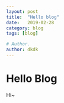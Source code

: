 ```yaml
---
layout: post
title:  "Hello blog"
date:   2019-02-28
category: blog
tags: [blog]

# Author.
author: dkdk
---
```


# Hello Blog
Hi~
